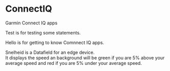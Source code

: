 # ConnectIQ
Garmin Connect IQ apps

Test is for testing some statements.

Hello is for getting to know Comnnect IQ apps.

Snelheid is a Datafield for an edge device.<br>
It displays the speed an background will be
green if you are 5% above your average speed and
red if you are 5% under your average speed.
